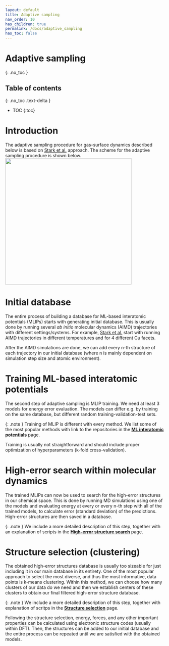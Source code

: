 ```yaml
---
layout: default
title: Adaptive sampling
nav_order: 10
has_children: true
permalink: /docs/adaptive_sampling
has_toc: false
---
```


# Adaptive sampling
{: .no_toc }

## Table of contents
{: .no_toc .text-delta }

- TOC
{:toc}

# Introduction
The adaptive sampling procedure for gas-surface dynamics described below is based on [Stark et al.](https://arxiv.org/abs/2305.10873) approach. The scheme for the adaptive sampling procedure is shown below.
<img src="https://github.com/wgst/ml-gas-surface/blob/main/docs/figures/adaptive_sampling_scheme.png?raw=true" width="400">

# Initial database
The entire process of building a database for ML-based interatomic potentials (MLIPs) starts with generating initial database. This is usually done by running several *ab initio* molecular dynamics (AIMD) trajectories with different settings/systems. For example, [Stark et al.](https://arxiv.org/abs/2305.10873) start with running AIMD trajectories in different temperatures and for 4 different Cu facets.

After the AIMD simulations are done, we can add every n-th structure of each trajectory in our initial database (where n is mainly dependent on simulation step size and atomic environment).

# Training ML-based interatomic potentials
The second step of adaptive sampling is MLIP training. We need at least 3 models for energy error evaluation. The models can differ e.g. by training on the same database, but different random training-validation-test sets.

{: .note }
Training of MLIP is different with every method. We list some of the most popular methods with link to the repositories in the [**ML interatomic potentials**](https://wgst.github.io/ml-gas-surface/mlips.html) page.

Training is usually not straightforward and should include proper optimization of hyperparameters (k-fold cross-validation).

# High-error search within molecular dynamics
The trained MLIPs can now be used to search for the high-error structures in our chemical space. This is done by running MD simulations using one of the models and evaluating energy at every or every n-th step with all of the trained models, to calculate error (standard deviation) of the predictions. High-error structures are then saved in a database.

{: .note }
We include a more detailed description of this step, together with an explanation of scripts in the [**High-error structure search**](https://wgst.github.io/ml-gas-surface/adaptive_sampling/high_error_structure_search.html) page.

# Structure selection (clustering)
The obtained high-error structures database is usually too sizeable for just including it in our main database in its entirety. One of the most popular approach to select the most diverse, and thus the most informative, data points is k-means clustering. Within this method, we can choose how many clusters of our data do we need and then we establish centers of these clusters to obtain our final filtered high-error structure database.

{: .note }
We include a more detailed description of this step, together with explanation of scritps in  the [**Structure selection**](https://wgst.github.io/ml-gas-surface/adaptive_sampling/clustering.html) page.


Following the structure selection, energy, forces, and any other important properties can be calculated using electronic structure codes (usually within DFT). Then, the structures can be added to our initial database and the entire process can be repeated until we are satisfied with the obtained models.